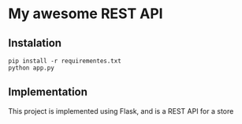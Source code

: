 # My awesome REST API

## Instalation

```
pip install -r requirementes.txt
python app.py
```

## Implementation

This project is implemented using Flask, and is a REST API for a store

